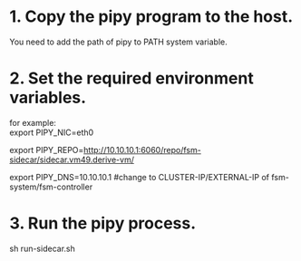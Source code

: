 # 1. Copy the pipy program to the host.  
You need to add the path of pipy to PATH system variable.

# 2. Set the required environment variables.  
for example:    
export PIPY_NIC=eth0  

export PIPY_REPO=http://10.10.10.1:6060/repo/fsm-sidecar/sidecar.vm49.derive-vm/

export PIPY_DNS=10.10.10.1 #change to CLUSTER-IP/EXTERNAL-IP of fsm-system/fsm-controller

# 3. Run the pipy process.
sh run-sidecar.sh
